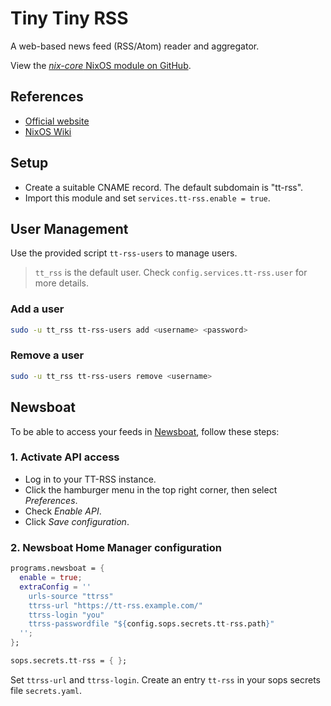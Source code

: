 # Tiny Tiny RSS

A web-based news feed (RSS/Atom) reader and aggregator.

View the [*nix-core* NixOS module on GitHub](https://github.com/sid115/nix-core/tree/master/modules/nixos/tt-rss).

## References

- [Official website](https://tt-rss.org/)
- [NixOS Wiki](https://wiki.nixos.org/wiki/Tt-rss)

## Setup

- Create a suitable CNAME record. The default subdomain is "tt-rss".
- Import this module and set `services.tt-rss.enable = true`.

## User Management

Use the provided script `tt-rss-users` to manage users.

> `tt_rss` is the default user. Check `config.services.tt-rss.user` for more details.

### Add a user

```bash
sudo -u tt_rss tt-rss-users add <username> <password>
```

### Remove a user

```bash
sudo -u tt_rss tt-rss-users remove <username>
```

## Newsboat

To be able to access your feeds in [Newsboat](https://newsboat.org/index.html), follow these steps:

### 1. Activate API access

- Log in to your TT-RSS instance.
- Click the hamburger menu in the top right corner, then select *Preferences*.
- Check *Enable API*.
- Click *Save configuration*.

### 2. Newsboat Home Manager configuration

```nix
programs.newsboat = {
  enable = true;
  extraConfig = ''
    urls-source "ttrss"
    ttrss-url "https://tt-rss.example.com/"
    ttrss-login "you"
    ttrss-passwordfile "${config.sops.secrets.tt-rss.path}"
  '';
};

sops.secrets.tt-rss = { };
```

Set `ttrss-url` and `ttrss-login`. Create an entry `tt-rss` in your sops secrets file `secrets.yaml`.
